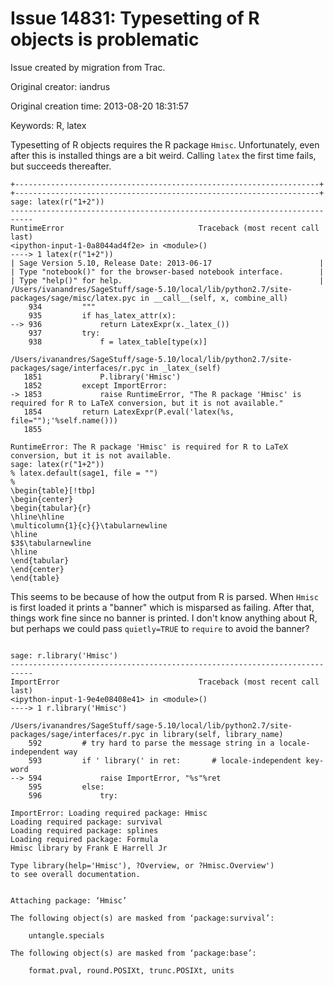 # Issue 14831: Typesetting of R objects is problematic

Issue created by migration from Trac.

Original creator: iandrus

Original creation time: 2013-08-20 18:31:57

Keywords: R, latex

Typesetting of R objects requires the R package `Hmisc`.  Unfortunately, even after this is installed things are a bit weird.  Calling `latex` the first time fails, but succeeds thereafter.


```
+--------------------------------------------------------------------+
+--------------------------------------------------------------------+
sage: latex(r("1+2"))
---------------------------------------------------------------------------
RuntimeError                              Traceback (most recent call last)
<ipython-input-1-0a8044ad4f2e> in <module>()
----> 1 latex(r("1+2"))
| Sage Version 5.10, Release Date: 2013-06-17                        |
| Type "notebook()" for the browser-based notebook interface.        |
| Type "help()" for help.                                            |
/Users/ivanandres/SageStuff/sage-5.10/local/lib/python2.7/site-packages/sage/misc/latex.pyc in __call__(self, x, combine_all)
    934         """
    935         if has_latex_attr(x):
--> 936             return LatexExpr(x._latex_())
    937         try:
    938             f = latex_table[type(x)]

/Users/ivanandres/SageStuff/sage-5.10/local/lib/python2.7/site-packages/sage/interfaces/r.pyc in _latex_(self)
   1851             P.library('Hmisc')
   1852         except ImportError:
-> 1853             raise RuntimeError, "The R package 'Hmisc' is required for R to LaTeX conversion, but it is not available."
   1854         return LatexExpr(P.eval('latex(%s, file="");'%self.name()))
   1855

RuntimeError: The R package 'Hmisc' is required for R to LaTeX conversion, but it is not available.
sage: latex(r("1+2"))
% latex.default(sage1, file = "")
%
\begin{table}[!tbp]
\begin{center}
\begin{tabular}{r}
\hline\hline
\multicolumn{1}{c}{}\tabularnewline
\hline
$3$\tabularnewline
\hline
\end{tabular}
\end{center}
\end{table}
```


This seems to be because of how the output from R is parsed. When `Hmisc` is first loaded it prints a "banner" which is misparsed as failing.  After that, things work fine since no banner is printed.  I don't know anything about R, but perhaps we could pass `quietly=TRUE` to `require` to avoid the banner?


```

sage: r.library('Hmisc')
---------------------------------------------------------------------------
ImportError                               Traceback (most recent call last)
<ipython-input-1-9e4e08408e41> in <module>()
----> 1 r.library('Hmisc')

/Users/ivanandres/SageStuff/sage-5.10/local/lib/python2.7/site-packages/sage/interfaces/r.pyc in library(self, library_name)
    592         # try hard to parse the message string in a locale-independent way
    593         if ' library(' in ret:       # locale-independent key-word
--> 594             raise ImportError, "%s"%ret
    595         else:
    596             try:

ImportError: Loading required package: Hmisc
Loading required package: survival
Loading required package: splines
Loading required package: Formula
Hmisc library by Frank E Harrell Jr

Type library(help='Hmisc'), ?Overview, or ?Hmisc.Overview')
to see overall documentation.


Attaching package: ‘Hmisc’

The following object(s) are masked from ‘package:survival’:

    untangle.specials

The following object(s) are masked from ‘package:base’:

    format.pval, round.POSIXt, trunc.POSIXt, units
```

